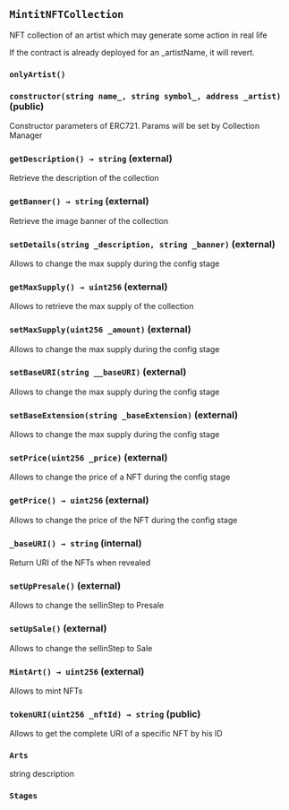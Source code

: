 ## `MintitNFTCollection`

NFT collection of an artist which may generate some action in real life


   If the contract is already deployed for an _artistName, it will revert.

### `onlyArtist()`






### `constructor(string name_, string symbol_, address _artist)` (public)

Constructor parameters of ERC721. Params will be set by Collection Manager



### `getDescription() → string` (external)

Retrieve the description of the collection





### `getBanner() → string` (external)

Retrieve the image banner of the collection





### `setDetails(string _description, string _banner)` (external)

Allows to change the max supply during the config stage




### `getMaxSupply() → uint256` (external)

Allows to retrieve the max supply of the collection





### `setMaxSupply(uint256 _amount)` (external)

Allows to change the max supply during the config stage




### `setBaseURI(string __baseURI)` (external)

Allows to change the max supply during the config stage




### `setBaseExtension(string _baseExtension)` (external)

Allows to change the max supply during the config stage




### `setPrice(uint256 _price)` (external)

Allows to change the price of a NFT during the config stage




### `getPrice() → uint256` (external)

Allows to change the price of the NFT during the config stage





### `_baseURI() → string` (internal)

Return URI of the NFTs when revealed





### `setUpPresale()` (external)

Allows to change the sellinStep to Presale




### `setUpSale()` (external)

Allows to change the sellinStep to Sale




### `MintArt() → uint256` (external)

Allows to mint NFTs





### `tokenURI(uint256 _nftId) → string` (public)

Allows to get the complete URI of a specific NFT by his ID







### `Arts`


string description



### `Stages`

















